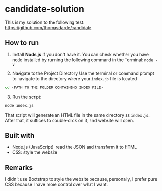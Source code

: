 # candidate-solution

This is my solution to the following test: https://github.com/thomasdarde/candidate

## How to run

1. Install **Node.js** if you don't have it.
   You can check whether you have node installed by running the following command in the Terminal: `node -v`

2. Navigate to the Project Directory
   Use the terminal or command prompt to navigate to the directory where your `index.js` file is located

```sh
cd <PATH TO THE FOLDER CONTAINING INDEX FILE>
```

3. Run the script:

```sh
node index.js
```

That script will generate an HTML file in the same directory as `index.js`. After that, it suffices to double-click on it, and website will open.

## Built with

- Node.js (JavaScript): read the JSON and transform it to HTML
- CSS: style the website

## Remarks

I didn't use Bootstrap to style the website because, personally, I prefer pure CSS because I have more control over what I want.
